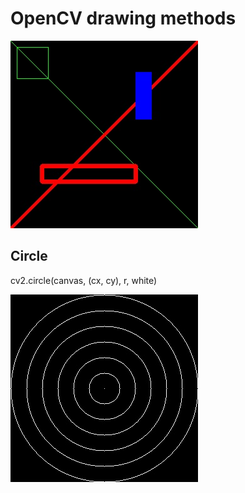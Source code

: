# OpenCV drawing methods
![image](../output/05a_drawing.jpg)
## Circle
cv2.circle(canvas, (cx, cy), r, white)

![image](../output/05b_circles.jpg)
